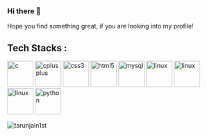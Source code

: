 ### Hi there 👋

Hope you find something great, if you are looking into my profile!

## Tech Stacks : 

<p align="left"><img src="https://konpa.github.io/devicon/devicon.git/icons/c/c-original.svg" alt="c" width="60" height="60"/> <img src="https://konpa.github.io/devicon/devicon.git/icons/cplusplus/cplusplus-original.svg" alt="cplusplus" width="60" height="60"/> <img src="https://konpa.github.io/devicon/devicon.git/icons/css3/css3-original-wordmark.svg" alt="css3" width="60" height="60"/> <img src="https://konpa.github.io/devicon/devicon.git/icons/html5/html5-original-wordmark.svg" alt="html5" width="60" height="60"/> <img src="https://konpa.github.io/devicon/devicon.git/icons/mysql/mysql-original-wordmark.svg" alt="mysql" width="60" height="60"/>  <img src="https://konpa.github.io/devicon/devicon.git/icons/linux/linux-original.svg" alt="linux" width="60" height="60"/> <img 
src="https://icongr.am/devicon/android-plain-wordmark.svg" alt="linux" width="60" height="60"/> <img 
src="https://icongr.am/devicon/git-original-wordmark.svg" alt="linux" width="60" height="60"/> <img 
src="https://icongr.am/devicon/python-original.svg" alt="python" width="60" height="60"/>

<p align="left"></p><img src="https://github-readme-stats.vercel.app/api?username=tarunjain1st&show_icons=true" alt="tarunjain1st" /> </p>


<!--
**tarunjain1st/tarunjain1st** is a ✨ _special_ ✨ repository because its `README.md` (this file) appears on your GitHub profile.

Here are some ideas to get you started:

- 🔭 I’m currently working on ...
- 🌱 I’m currently learning ...
- 👯 I’m looking to collaborate on ...
- 🤔 I’m looking for help with ...
- 💬 Ask me about ...
- 📫 How to reach me: ...
- 😄 Pronouns: ...
- ⚡ Fun fact: ...
-->

